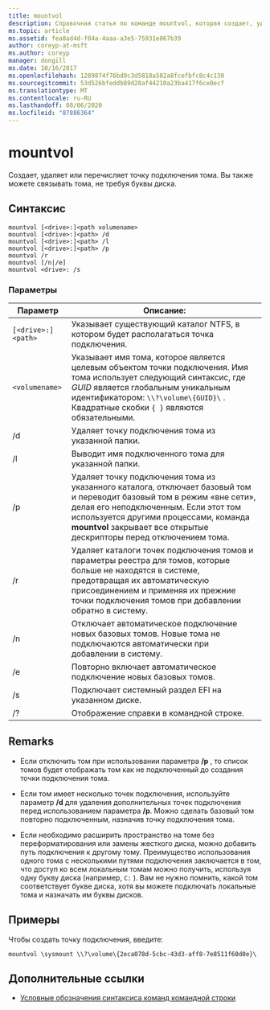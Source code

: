 ```yaml
---
title: mountvol
description: Справочная статья по команде mountvol, которая создает, удаляет или перечисляет точку подключения тома.
ms.topic: article
ms.assetid: fea8ad4d-f04a-4aaa-a3e5-75931e867b39
author: coreyp-at-msft
ms.author: coreyp
manager: dongill
ms.date: 10/16/2017
ms.openlocfilehash: 1289874f76bd9c3d5818a582a8fcefbfc8c4c130
ms.sourcegitcommit: 53d526bfeddb89d28af44210a23ba417f6ce0ecf
ms.translationtype: MT
ms.contentlocale: ru-RU
ms.lasthandoff: 08/06/2020
ms.locfileid: "87886364"
---
```

# <a name="mountvol"></a>mountvol

Создает, удаляет или перечисляет точку подключения тома. Вы также можете связывать тома, не требуя буквы диска.

## <a name="syntax"></a>Синтаксис

```
mountvol [<drive>:]<path volumename>
mountvol [<drive>:]<path> /d
mountvol [<drive>:]<path> /l
mountvol [<drive>:]<path> /p
mountvol /r
mountvol [/n|/e]
mountvol <drive>: /s
```

### <a name="parameters"></a>Параметры

| Параметр | Описание: |
| --------- | ----------- |
| `[<drive>:]<path>` | Указывает существующий каталог NTFS, в котором будет располагаться точка подключения. |
| `<volumename>` | Указывает имя тома, которое является целевым объектом точки подключения. Имя тома использует следующий синтаксис, где *GUID* является глобальным уникальным идентификатором: `\\?\volume\{GUID}\` . Квадратные скобки `{ }` являются обязательными. |
| /d | Удаляет точку подключения тома из указанной папки. |
| /l | Выводит имя подключенного тома для указанной папки. |
| /p | Удаляет точку подключения тома из указанного каталога, отключает базовый том и переводит базовый том в режим «вне сети», делая его неподключенным. Если этот том используется другими процессами, команда **mountvol** закрывает все открытые дескрипторы перед отключением тома. |
| /r | Удаляет каталоги точек подключения томов и параметры реестра для томов, которые больше не находятся в системе, предотвращая их автоматическую присоединением и применяя их прежние точки подключения томов при добавлении обратно в систему. |
| /n | Отключает автоматическое подключение новых базовых томов. Новые тома не подключаются автоматически при добавлении в систему. |
| /e | Повторно включает автоматическое подключение новых базовых томов. |
| /s | Подключает системный раздел EFI на указанном диске. |
| /? | Отображение справки в командной строке. |

## <a name="remarks"></a>Remarks

- Если отключить том при использовании параметра **/p** , то список томов будет отображать том как не подключенный до создания точки подключения тома.

- Если том имеет несколько точек подключения, используйте параметр **/d** для удаления дополнительных точек подключения перед использованием параметра **/p**. Можно сделать базовый том повторно подключенным, назначив точку подключения тома.

- Если необходимо расширить пространство на томе без переформатирования или замены жесткого диска, можно добавить путь подключения к другому тому. Преимущество использования одного тома с несколькими путями подключения заключается в том, что доступ ко всем локальным томам можно получить, используя одну букву диска (например, `C:` ). Вам не нужно помнить, какой том соответствует букве диска, хотя вы можете подключать локальные тома и назначать им буквы дисков.

## <a name="examples"></a>Примеры

Чтобы создать точку подключения, введите:

```
mountvol \sysmount \\?\volume\{2eca078d-5cbc-43d3-aff8-7e8511f60d0e}\
```

## <a name="additional-references"></a>Дополнительные ссылки

- [Условные обозначения синтаксиса команд командной строки](command-line-syntax-key.md)
